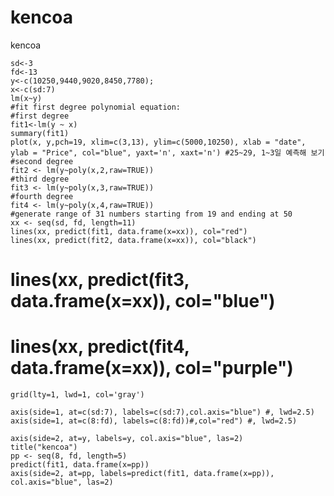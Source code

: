 # kencoa
kencoa

    sd<-3
    fd<-13
    y<-c(10250,9440,9020,8450,7780);
    x<-c(sd:7)
    lm(x~y)
    #fit first degree polynomial equation:
    #first degree
    fit1<-lm(y ~ x)
    summary(fit1)
    plot(x, y,pch=19, xlim=c(3,13), ylim=c(5000,10250), xlab = "date", ylab = "Price", col="blue", yaxt='n', xaxt='n') #25~29, 1~3일 예측해 보기
    #second degree
    fit2 <- lm(y~poly(x,2,raw=TRUE))
    #third degree
    fit3 <- lm(y~poly(x,3,raw=TRUE))
    #fourth degree
    fit4 <- lm(y~poly(x,4,raw=TRUE))
    #generate range of 31 numbers starting from 19 and ending at 50
    xx <- seq(sd, fd, length=11)
    lines(xx, predict(fit1, data.frame(x=xx)), col="red")
    lines(xx, predict(fit2, data.frame(x=xx)), col="black")
#    lines(xx, predict(fit3, data.frame(x=xx)), col="blue")
#    lines(xx, predict(fit4, data.frame(x=xx)), col="purple")

    grid(lty=1, lwd=1, col='gray')

    axis(side=1, at=c(sd:7), labels=c(sd:7),col.axis="blue") #, lwd=2.5)
    axis(side=1, at=c(8:fd), labels=c(8:fd))#,col="red") #, lwd=2.5)

    axis(side=2, at=y, labels=y, col.axis="blue", las=2)
    title("kencoa")
    pp <- seq(8, fd, length=5)
    predict(fit1, data.frame(x=pp))
    axis(side=2, at=pp, labels=predict(fit1, data.frame(x=pp)), col.axis="blue", las=2)
